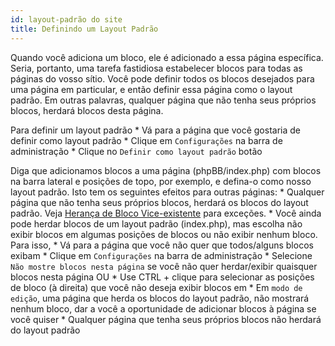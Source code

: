 ```yaml
---
id: layout-padrão do site
title: Definindo um Layout Padrão
---
```


Quando você adiciona um bloco, ele é adicionado a essa página específica. Seria, portanto, uma tarefa fastidiosa estabelecer blocos para todas as páginas do vosso sítio. Você pode definir todos os blocos desejados para uma página em particular, e então definir essa página como o layout padrão. Em outras palavras, qualquer página que não tenha seus próprios blocos, herdará blocos desta página.

Para definir um layout padrão * Vá para a página que você gostaria de definir como layout padrão * Clique em `Configurações` na barra de administração * Clique no `Definir como layout padrão` botão

Diga que adicionamos blocos a uma página (phpBB/index.php) com blocos na barra lateral e posições de topo, por exemplo, e defina-o como nosso layout padrão. Isto tem os seguintes efeitos para outras páginas: * Qualquer página que não tenha seus próprios blocos, herdará os blocos do layout padrão. Veja [Herança de Bloco Vice-existente](./blocks-inheritance.md) para exceções. * Você ainda pode herdar blocos de um layout padrão (index.php), mas escolha não exibir blocos em algumas posições de blocos ou não exibir nenhum bloco. Para isso, * Vá para a página que você não quer que todos/alguns blocos exibam * Clique em `Configurações` na barra de administração * Selecione `Não mostre blocos nesta página` se você não quer herdar/exibir quaisquer blocos nesta página OU * Use CTRL + clique para selecionar as posições de bloco (à direita) que você não deseja exibir blocos em * Em `modo de edição`, uma página que herda os blocos do layout padrão, não mostrará nenhum bloco, dar a você a oportunidade de adicionar blocos à página se você quiser * Qualquer página que tenha seus próprios blocos não herdará do layout padrão